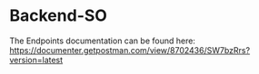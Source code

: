 # Backend-SO

The Endpoints documentation can be found here: https://documenter.getpostman.com/view/8702436/SW7bzRrs?version=latest

